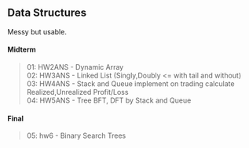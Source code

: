 ## Data Structures
Messy but usable.

#### Midterm
> 01: HW2ANS - Dynamic Array <br>
> 02: HW3ANS - Linked List (Singly,Doubly <= with tail and without) <br>
> 03: HW4ANS - Stack and Queue implement on trading calculate Realized,Unrealized Profit/Loss <br>
> 04: HW5ANS - Tree BFT, DFT by Stack and Queue <br>

#### Final
> 05: hw6 - Binary Search Trees
